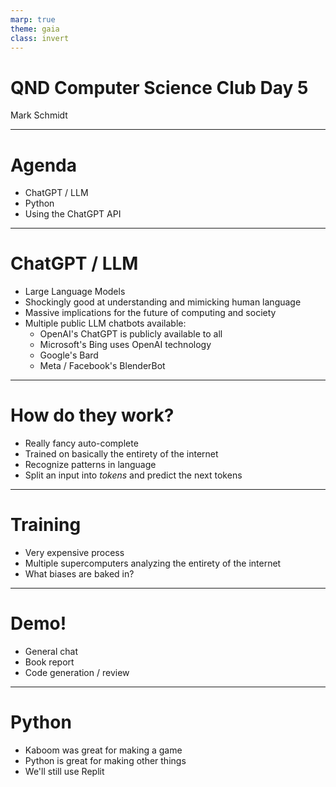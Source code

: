 ```yaml
---
marp: true
theme: gaia
class: invert
---
```


# QND Computer Science Club Day 5
Mark Schmidt

--- 

# Agenda

- ChatGPT / LLM
- Python
- Using the ChatGPT API

---

# ChatGPT / LLM

- Large Language Models
- Shockingly good at understanding and mimicking human language
- Massive implications for the future of computing and society
- Multiple public LLM chatbots available:
    - OpenAI's ChatGPT is publicly available to all
    - Microsoft's Bing uses OpenAI technology
    - Google's Bard 
    - Meta / Facebook's BlenderBot

---

# How do they work?

- Really fancy auto-complete
- Trained on basically the entirety of the internet
- Recognize patterns in language
- Split an input into *tokens* and predict the next tokens

---


# Training

- Very expensive process
- Multiple supercomputers analyzing the entirety of the internet
- What biases are baked in?

---

# Demo!

- General chat
- Book report
- Code generation / review

---

# Python

- Kaboom was great for making a game
- Python is great for making other things
- We'll still use Replit

